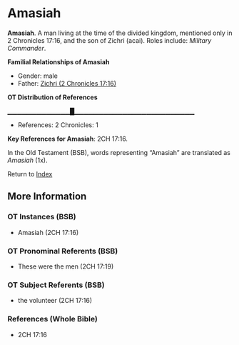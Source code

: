 # Amasiah
**Amasiah**. 
A man living at the time of the divided kingdom, mentioned only in 2 Chronicles 17:16, and the son of Zichri (acai). 
Roles include: 
_Military Commander_. 




**Familial Relationships of Amasiah**


* Gender: male
* Father: [Zichri (2 Chronicles 17:16)](Zichri.8.md)


**OT Distribution of References**

▁▁▁▁▁▁▁▁▁▁▁▁▁█▁▁▁▁▁▁▁▁▁▁▁▁▁▁▁▁▁▁▁▁▁▁▁▁▁
* References: 2 Chronicles: 1



**Key References for Amasiah**: 
2CH 17:16. 


In the Old Testament (BSB), words representing “Amasiah” are translated as 
*Amasiah* (1x). 




Return to [Index](00-Index.md)

## More Information

### OT Instances (BSB)

* Amasiah (2CH 17:16)



### OT Pronominal Referents (BSB)

* These were the men (2CH 17:19)



### OT Subject Referents (BSB)

* the volunteer (2CH 17:16)



### References (Whole Bible)

* 2CH 17:16



